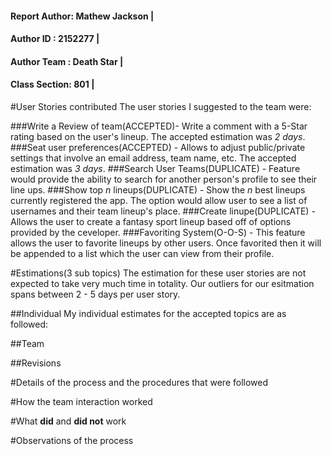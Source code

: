 #### Report Author: Mathew Jackson								 |
#### Author ID    : 2152277										 | 		
#### Author Team  : Death Star									 |
#### Class Section: 801											 |

#User Stories contributed
The user stories I suggested to the team were:

###Write a Review of team(ACCEPTED)- 
				     Write a comment with a 5-Star rating
				     based on the user's lineup. The accepted 
				     estimation was _2 days_.
###Seat user preferences(ACCEPTED) - 
				     Allows to adjust public/private settings that 
				     involve an email address, team name, etc. The 
				     accepted estimation was _3 days_.
###Search User Teams(DUPLICATE)    - 
				     Feature would provide the ability to search
				     for another person's profile to see their line
				     ups.
###Show top _n_ lineups(DUPLICATE) - 
				     Show the _n_ best lineups currently registered 
				     the app. The option would allow user to see a list
				     of usernames and their team lineup's place.
###Create linupe(DUPLICATE)    	   - 
				     Allows the user to create a fantasy sport lineup
				     based off of options provided by the ceveloper.
###Favoriting System(O-O-S)        - 
				     This feature allows the user to favorite lineups
				     by other users. Once favorited then it will be 
				     appended to a list which the user can view from
				     their profile.

#Estimations(3 sub topics)
The estimation for these user stories are not expected to take very much time
in totality. Our outliers for our esitmation spans between 2 - 5 days per user
story. 

##Individual
My individual estimates for the accepted topics are as followed:
	
##Team

##Revisions

#Details of the process and the procedures that were followed

#How the team interaction worked

#What **did** and **did not** work

#Observations of the process
